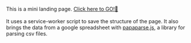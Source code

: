 This is a mini landing page.
<a target="_blank" href="https://romualdo-ah.github.io/Links/">Click here to GO!🚀</a>
<br/><br/>
It uses a service-worker script to save the structure of the page.
It also brings the data from a google spreadsheet with <a href="https://github.com/mholt/PapaParse">papaparse.js</a>, a library for parsing csv files.
